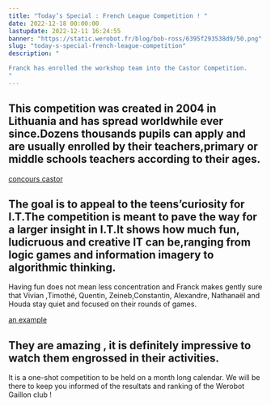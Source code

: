 ```yaml
---
title: "Today’s Special : French League Competition ! "
date: 2022-12-18 00:00:00
lastupdate: 2022-12-11 16:24:55
banner: "https://static.werobot.fr/blog/bob-ross/6395f293538d9/50.png"
slug: "today-s-special-french-league-competition"
description: " 

Franck has enrolled the workshop team into the Castor Competition. 
"
---
```

## This competition was created in 2004 in Lithuania and has spread worldwhile ever since.Dozens thousands pupils can apply and are usually enrolled by their teachers,primary or middle schools teachers according to their ages. 
[concours castor](https://castor-informatique.fr)

## The goal is to appeal to the teens’curiosity for I.T.The competition is meant to pave the way for a larger insight in I.T.It shows how much fun, ludicruous and creative IT can be,ranging from logic games and information imagery to algorithmic thinking.
Having fun does not mean less concentration and Franck makes gently sure that Vivian ,Timothé, Quentin, Zeineb,Constantin, Alexandre, Nathanaël and  Houda stay quiet and focused on their rounds of games. 

[an example](https://static.werobot.fr/blog/bob-ross/6395f2a82fe89/75.png)

## They are amazing , it is definitely impressive to watch them engrossed in their activities.
It is a one-shot competition to be held on a month long calendar.
We will be there to keep you informed of the resultats and ranking of the Werobot Gaillon club ! 
    